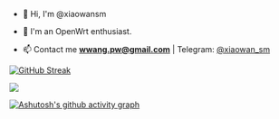 


- 👋 Hi, I'm @xiaowansm

- 💞️ I'm an OpenWrt enthusiast.

- 📫 Contact me **wwang.pw@gmail.com** | Telegram: [@xiaowan_sm](https://t.me/xiaowan_sm)

[![GitHub Streak](https://streak-stats.demolab.com?user=xiaowansm5&hide_border=%E9%94%99%E8%AF%AF%E7%9A%84)](https://github.com/xiaowansm5)

![](https://cdn.jsdelivr.net/gh/xiaowansm5/xiaowansm5@main/assets/github-contribution-grid-snake.svg)

[![Ashutosh's github activity graph](https://github-readme-activity-graph.yuyangyu755.repl.co/graph?username=xiaowansm5&theme=github-light)](https://github.com/xiaowansm5)




